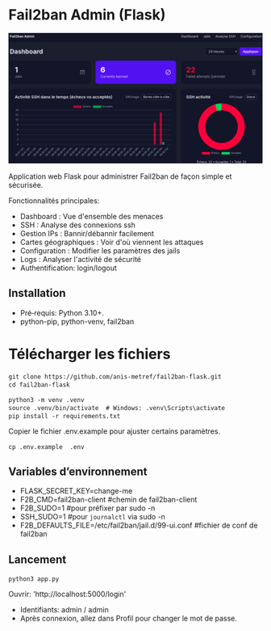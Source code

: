 # Fail2ban Admin (Flask)
![fail2ban](./1-fail2ban-flask.png)

Application web Flask pour administrer Fail2ban de façon simple et sécurisée.

Fonctionnalités principales:
- Dashboard : Vue d'ensemble des menaces
- SSH : Analyse des connexions ssh
- Gestion IPs : Bannir/débannir facilement
- Cartes géographiques : Voir d'où viennent les attaques
- Configuration : Modifier les paramètres des jails
- Logs : Analyser l'activité de sécurité
- Authentification: login/logout


## Installation 
- Pré‑requis: Python 3.10+.
- python-pip, python-venv, fail2ban 

# Télécharger les fichiers
```
git clone https://github.com/anis-metref/fail2ban-flask.git
cd fail2ban-flask
```

```
python3 -m venv .venv
source .venv/bin/activate  # Windows: .venv\Scripts\activate
pip install -r requirements.txt
```

Copier le fichier .env.example pour ajuster certains paramètres.

```
cp .env.example  .env
```

## Variables d’environnement
- FLASK_SECRET_KEY=change-me
- F2B_CMD=fail2ban-client    #chemin de fail2ban-client
- F2B_SUDO=1                 #pour préfixer par sudo -n
- SSH_SUDO=1                 #pour `journalctl` via sudo -n
- F2B_DEFAULTS_FILE=/etc/fail2ban/jail.d/99-ui.conf   #fichier de conf de fail2ban


## Lancement
```
python3 app.py
```

Ouvrir: 'http://localhost:5000/login'
- Identifiants: admin / admin
- Après connexion, allez dans Profil pour changer le mot de passe.




